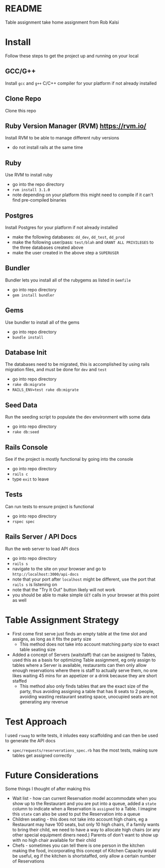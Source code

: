 # README
Table assignment take home assignment from Rob Kalsi

# Install
Follow these steps to get the project up and running on your local

## GCC/G++
Install `gcc` and `g++` C/C++ compiler for your platform if not already installed

## Clone Repo
Clone this repo

## Ruby Version Manager (RVM) https://rvm.io/
Install RVM to be able to manage different ruby versions
- do not install rails at the same time

## Ruby
Use RVM to install ruby
- go into the repo directory
- `rvm install 3.1.0`
- note depending on your platform this might need to compile if it can't find pre-compiled binaries

## Postgres
Install Postgres for your platform if not already installed
- make the following databases: `dd_dev`, `dd_test`, `dd_prod`
- make the following user/pass: `test/blah` and `GRANT ALL PRIVILEGES` to the three databases created above
- make the user created in the above step a `SUPERUSER`

## Bundler
Bundler lets you install all of the rubygems as listed in `Gemfile`
- go into repo directory
- `gem install bundler`

## Gems
Use bundler to install all of the gems
- go into repo directory
- `bundle install`

## Database Init
The databases need to be migrated, this is accomplished by using rails migration files, and must be done for `dev` and `test`
- go into repo directory
- `rake db:migrate`
- `RAILS_ENV=test rake db:migrate`

## Seed Data
Run the seeding script to populate the dev environment with some data
- go into repo directory
- `rake db:seed`

## Rails Console
See if the project is mostly functional by going into the console
- go into repo directory
- `rails c`
- type `exit` to leave

## Tests
Can run tests to ensure project is functional
- go into repo directory
- `rspec spec`

## Rails Server / API Docs
Run the web server to load API docs
- go into repo directory
- `rails s`
- navigate to the site on your browser and go to `http://localhost:3000/api-docs`
- note that your port after `localhost` might be different, use the port that `rails s` is listening on
- note that the "Try It Out" button likely will not work
- you should be able to make simple `GET` calls in your browser at this point as well

# Table Assignment Strategy
- First come first serve just finds an empty table at the time slot and assigns, as long as it fits the party size
  - This method does not take into account matching party size to exact table seating size
- Added a concept of Servers (waitstaff) that can be assigned to Tables, used this as a basis for optimizing Table assignment, eg only assign to tables where a Server is available, restaurants can then only allow enough reservations where there is staff to actually serve them, no one likes waiting 45 mins for an appetizer or a drink because they are short staffed
  - This method also only finds tables that are the exact size of the party, thus avoiding assigning a table that has 8 seats to 2 people, avoiding wasting restaurant seating space, unocupied seats are not generating any revenue

# Test Approach
I used `rswag` to write tests, it inludes easy scaffolding and can then be used to generate the API docs
- `spec/requests/reserverations_spec.rb` has the most tests, making sure tables get assigned correctly

# Future Considerations
Some things I thought of after making this
- Wait list - how can current Reservation model accommodate when you show up to the Restaurant and you are put into a queue, added a `state` column to indicate when a Reservation is `assigned` to a Table.  I imagine this `state` can also be used to put the Reservation into a queue
- Children seating - this does not take into account high chairs, eg a Restaurant may have 100 seats, but only 10 high chairs, if a family wants to bring their child, we need to have a way to allocate high chairs (or any other special equipment diners need.)  Parents of don't want to show up with no high chair available for their child
- Chefs - sometimes you can tell there is one person in the kitchen making the food, incorporating this concept of Kitchen Capacity would be useful, eg if the kitchen is shortstaffed, only allow a certain number of Reservations


